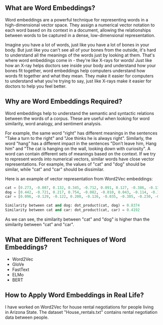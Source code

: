 ## What are Word Embeddings?

Word embeddings are a powerful technique for representing words in a high-dimensional vector space. They assign a numerical vector notation to each word based on its context in a document, allowing the relationships between words to be captured in a dense, low-dimensional representation.

Imagine you have a lot of words, just like you have a lot of bones in your body. But just like you can't see all of your bones from the outside, it's hard to understand all the meanings of the words just by looking at them. That's where word embeddings come in - they're like X-rays for words! Just like how an X-ray helps doctors see inside your body and understand how your bones fit together, word embeddings help computers understand how words fit together and what they mean. They make it easier for computers to understand what you're trying to say, just like X-rays make it easier for doctors to help you feel better.

## Why are Word Embeddings Required?

Word embeddings help to understand the semantic and syntactic relations between the words of a corpus. These are useful when looking for word similarity, word analogy, and sentiment analysis.

For example, the same word "right" has different meanings in the sentences "Take a turn to the right" and "Joe thinks he is always right". Similarly, the word "hang" has a different impact in the sentences "Don’t leave him, Hang him" and "The cat is hanging on the wall, looking down with curiosity". A word can contain different sets of meanings based on the context. If we try to represent words into numerical vectors, similar words have close vector representations. For example, the values of "cat" and "dog" should be similar, while "cat" and "car" should be dissimilar.

Here is an example of vector representation from Word2Vec embeddings:

```python
cat = [0.273, -0.087, 0.132, 0.345, -0.712, 0.091, 0.127, -0.386, -0.134, -0.657]
dog = [0.442, -0.721, 0.217, 0.754, -0.082, -0.010, 0.043, -0.114, -0.197, -0.353]
car = [0.096, -0.129, -0.122, 0.200, -0.126, -0.035, -0.305, -0.230, -0.283, -0.235]

Similarity between cat and dog: dot_product(cat, dog) = 0.8374
Similarity between cat and car: dot_product(cat, car) = 0.4192
```

As we can see, the similarity between "cat" and "dog" is higher than the similarity between "cat" and "car".

## What are Different Techniques of Word Embeddings?

- Word2Vec
- GloVe
- FastText
- ELMo
- BERT

## How to Apply Word Embeddings in Real Life?

I have worked on Word2Vec for house rental negotiations for people living in Arizona State. The dataset "House_rentals.txt" contains rental negotiation data between people.

